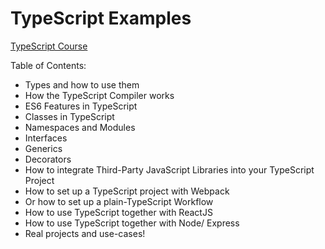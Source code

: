 # TypeScript Examples

[TypeScript Course](https://www.udemy.com/course/understanding-typescript/)

Table of Contents:
 - Types and how to use them
 - How the TypeScript Compiler works
 - ES6 Features in TypeScript
 - Classes in TypeScript
 - Namespaces and Modules
 - Interfaces
 - Generics
 - Decorators
 - How to integrate Third-Party JavaScript Libraries into your TypeScript Project
 - How to set up a TypeScript project with Webpack
 - Or how to set up a plain-TypeScript Workflow
 - How to use TypeScript together with ReactJS
 - How to use TypeScript together with Node/ Express
 - Real projects and use-cases!

